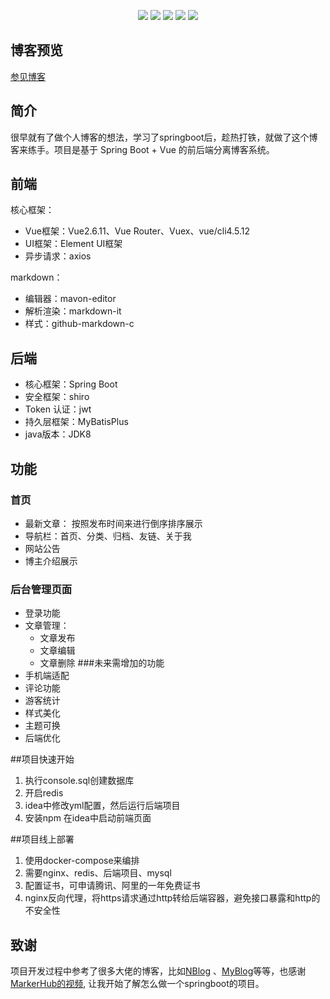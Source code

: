 <p align="center">
	<img src="https://img.shields.io/badge/JDK-1.8+-orange">
	<img src="https://img.shields.io/badge/SpringBoot-2.2.7.RELEASE-brightgreen">
	<img src="https://img.shields.io/badge/MyBatisPlus-3.5.5-red">
	<img src="https://img.shields.io/badge/Vue-2.6.11-brightgreen">
	<img src="https://img.shields.io/badge/license-MIT-blue">	
</p>

## 博客预览
[参见博客](https://www.skymo.top/blog/11)




## 简介

很早就有了做个人博客的想法，学习了springboot后，趁热打铁，就做了这个博客来练手。项目是基于 Spring Boot + Vue 的前后端分离博客系统。

## 前端

核心框架：
 - Vue框架：Vue2.6.11、Vue Router、Vuex、vue/cli4.5.12
 - UI框架：Element UI框架
 - 异步请求：axios

markdown：
 - 编辑器：mavon-editor
 - 解析渲染：markdown-it
 - 样式：github-markdown-c


## 后端

- 核心框架：Spring Boot
- 安全框架：shiro
- Token 认证：jwt
- 持久层框架：MyBatisPlus
- java版本：JDK8


## 功能



### 首页
- 最新文章： 按照发布时间来进行倒序排序展示
- 导航栏：首页、分类、归档、友链、关于我
- 网站公告
- 博主介绍展示


### 后台管理页面
- 登录功能
- 文章管理：
    - 文章发布
    - 文章编辑
    - 文章删除
###未来需增加的功能
- 手机端适配
- 评论功能
- 游客统计
- 样式美化
- 主题可换
- 后端优化

##项目快速开始
1. 执行console.sql创建数据库 
2. 开启redis
3. idea中修改yml配置，然后运行后端项目
4. 安装npm 在idea中启动前端页面


##项目线上部署
1. 使用docker-compose来编排 
2. 需要nginx、redis、后端项目、mysql
3. 配置证书，可申请腾讯、阿里的一年免费证书
4. nginx反向代理，将https请求通过http转给后端容器，避免接口暴露和http的不安全性

## 致谢
项目开发过程中参考了很多大佬的博客，比如[NBlog](https://github.com/Naccl/NBlog)
、[MyBlog](https://github.com/zhyocean/MyBlog)等等，也感谢[MarkerHub的视频](https://www.bilibili.com/video/BV17A411E7aE?t=39&p=9),
让我开始了解怎么做一个springboot的项目。

